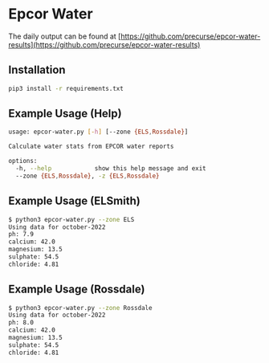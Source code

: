 # Epcor Water 
The daily output can be found at [https://github.com/precurse/epcor-water-results](https://github.com/precurse/epcor-water-results)

## Installation
```sh
pip3 install -r requirements.txt
```

## Example Usage (Help)
```sh
usage: epcor-water.py [-h] [--zone {ELS,Rossdale}]

Calculate water stats from EPCOR water reports

options:
  -h, --help            show this help message and exit
  --zone {ELS,Rossdale}, -z {ELS,Rossdale}
```

## Example Usage (ELSmith)
```sh
$ python3 epcor-water.py --zone ELS
Using data for october-2022
ph: 7.9
calcium: 42.0
magnesium: 13.5
sulphate: 54.5
chloride: 4.81
```

## Example Usage (Rossdale)
```sh
$ python3 epcor-water.py --zone Rossdale
Using data for october-2022
ph: 8.0
calcium: 42.0
magnesium: 13.5
sulphate: 54.5
chloride: 4.81
```
